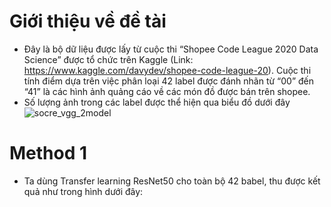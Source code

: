 # Giới thiệu về đề tài
* Đây là bộ dữ liệu được lấy từ cuộc thi “Shopee Code League 2020 Data Science” được tổ chức trên Kaggle (Link: https://www.kaggle.com/davydev/shopee-code-league-20). Cuộc thi tính điểm dựa trên việc phân loại 42 label được đánh nhãn từ “00” đến “41” là các hình ảnh quảng cáo về các món đồ được bán trên shopee. 
* Số lượng ảnh trong các label được thể hiện qua biểu đồ dưới đây
![socre_vgg_2model](https://user-images.githubusercontent.com/81013330/125021001-0484c300-e0a4-11eb-924d-0e497cf97327.png)
# Method 1
* Ta dùng Transfer learning ResNet50 cho toàn bộ 42 babel, thu được kết quả như trong hình dưới đây:


